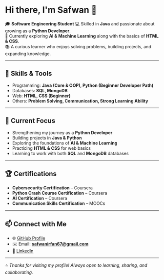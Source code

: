 # Hi there, I'm Safwan 👋

🎓 **Software Engineering Student** 
💻 Skilled in **Java** and passionate about growing as a **Python Developer**.  
🚀 Currently exploring **AI & Machine Learning** along with the basics of **HTML & CSS**.  
📚 A curious learner who enjoys solving problems, building projects, and expanding knowledge.  

---

## 🔧 Skills & Tools
- Programming: **Java (Core & OOP), Python (Beginner Developer Path)**  
- Databases: **SQL, MongoDB**  
- Web: **HTML, CSS (Beginner)**  
- Others: **Problem Solving, Communication, Strong Learning Ability**  

---

## 📌 Current Focus
- Strengthening my journey as a **Python Developer**  
- Building projects in **Java & Python**  
- Exploring the foundations of **AI & Machine Learning**  
- Practicing **HTML & CSS** for web basics  
- Learning to work with both **SQL** and **MongoDB** databases  

---

## 🏆 Certifications
- **Cybersecurity Certification** – Coursera
- **Python Crash Course Certification** – Coursera   
- **AI Certification** – Coursera  
- **Communication Skills Certification** – MOOCs  

---

## 📫 Connect with Me
- 🌐 [GitHub Profile](https://github.com/Safwan197)  
- ✉️ Email: **safwanirfan67@gmail.com**  
- 💼 [LinkedIn](https://www.linkedin.com/in/muhammad-safwan-8273b8327)  

---

⭐ *Thanks for visiting my profile! Always open to learning, sharing, and collaborating.*  
